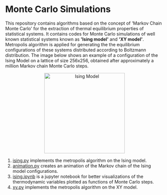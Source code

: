 # Monte Carlo Simulations

This repository contains algorithms based on the concept of 'Markov Chain Monte Carlo' for the extraction of thermal equilibrium properties of statistical systems. It contains codes for Monte Carlo simulations of well known statistical systems known as **'Ising model'** and **'XY model'**. Metropolis algorithm is applied for generating the the equilibrium configurations of these systems distributed according to Boltzmann distribution. The image below shows an example of a  configuration of the Ising Model on a lattice of size 256x256, obtained after approximately a million Markov chain Monte Carlo steps.

<p align="center">
  <img src="https://github.com/des137/mcmc/blob/master/Intermediate_state.png" width="256" title="Ising Model">
</p>

1. [ising.py](https://github.com/des137/Monte_Carlo_Simulations/blob/master/ising/ising.py) implements the metropolis algorithm on the Ising model.
2. [animation.py](https://github.com/des137/Monte_Carlo_Simulations/blob/master/ising/animation.py) creates an animation of the Markov chain of the Ising model configurations.
3. [ising.ipynb](https://github.com/des137/Monte_Carlo_Simulations/blob/master/ising/ising.ipynb) is a jupyter notebook for better visualizations of the thermodynamic variables plotted as functions of Monte Carlo steps.
3. [xy.py](https://github.com/des137/Monte_Carlo_Simulations/blob/master/xy/xy.py) implements the metropolis algorithm on the XY model.
